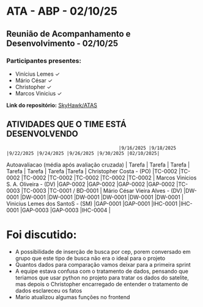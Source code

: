 # ATA - ABP - 02/10/25

## Reunião de Acompanhamento e Desenvolvimento - 02/10/25

### Participantes presentes:
- Vinícius Lemes ✓
- Mário César ✓
- Christopher  ✓
- Marcos Vinicius  ✓

**Link do repositório:** [SkyHawk/ATAS](https://github.com/hallwaytechgrupo/SkyHawk)

## ATIVIDADES QUE O TIME ESTÁ DESENVOLVENDO

                                             |9/16/2025 |9/18/2025 |9/22/2025 |9/24/2025 |9/26/2025 |9/30/2025 |02/10/2025|
Autoavaliacao (média após avaliação cruzada) |  Tarefa  |  Tarefa  |  Tarefa  |  Tarefa  |  Tarefa  |  Tarefa  |Tarefa    |
Christopher Costa  - (PO)                    |TC-0002   |TC-0002   |TC-0002   |TC-0002   |TC-0002   |TC-0002   |TC-0002   |
Marcos Vinicios S. A. Oliveira - (DV)        |GAP-0002  |GAP-0002  |GAP-0002  |GAP-0002  |TC-0003   |TC-0003   |TC-0001 / BD-0001   |
Mário César Vieira Alves - (DV)              |DW-0001   |DW-0001   |DW-0001   |DW-0001   |DW-0001   |DW-0001   |DW-0001   |
Vinicius Lemes dos SantoS - (SM)             |GAP-0001  |GAP-0001  |IHC-0001  |IHC-0001  |GAP-0003  |GAP-0003  |IHC-0004  |

# Foi discutido:
- A possibilidade de inserção de busca por cep, porem conversado em grupo que este tipo de busca não era o ideal para o projeto 
- Quantos dados para comparação vamos deixar para a primeira sprint
- A equipe estava confusa com o tratamento de dados, pensando que teriamos que usar python no projeto para tratar os dados do satelite, mas depois o Christopher encarregado de entender o tratamento de dados esclareceu os fatos
- Mario atualizou algumas funções no frontend
